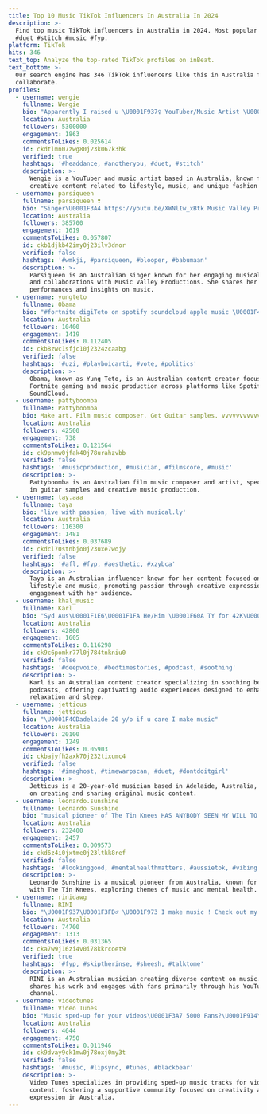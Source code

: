 ```yaml
---
title: Top 10 Music TikTok Influencers In Australia In 2024
description: >-
  Find top music TikTok influencers in Australia in 2024. Most popular hashtags:
  #duet #stitch #music #fyp.
platform: TikTok
hits: 346
text_top: Analyze the top-rated TikTok profiles on inBeat.
text_bottom: >-
  Our search engine has 346 TikTok influencers like this in Australia for you to
  collaborate.
profiles:
  - username: wengie
    fullname: Wengie
    bio: "Apparently I raised u \U0001F937‍♀️ YouTuber/Music Artist \U0001F3A4Ugly Christmas Sweater"
    location: Australia
    followers: 5300000
    engagement: 1863
    commentsToLikes: 0.025614
    id: ckdtlmn07zwg80j23k067k3hk
    verified: true
    hashtags: '#headdance, #anotheryou, #duet, #stitch'
    description: >-
      Wengie is a YouTuber and music artist based in Australia, known for her
      creative content related to lifestyle, music, and unique fashion themes.
  - username: parsiqueen
    fullname: parsiqueen ❣
    bio: "Singer\U0001F3A4 https://youtu.be/XWNlIw_xBtk Music Valley Productions +917696073513"
    location: Australia
    followers: 385700
    engagement: 1619
    commentsToLikes: 0.057807
    id: ckb1djkb42imy0j23ilv3dnor
    verified: false
    hashtags: '#wmkji, #parsiqueen, #blooper, #babumaan'
    description: >-
      Parsiqueen is an Australian singer known for her engaging musical content
      and collaborations with Music Valley Productions. She shares her
      performances and insights on music.
  - username: yungteto
    fullname: Obama
    bio: "#fortnite digiTeto on spotify soundcloud apple music \U0001F45C"
    location: Australia
    followers: 10400
    engagement: 1419
    commentsToLikes: 0.112405
    id: ckb8zwc1sfjc10j2324zcaabg
    verified: false
    hashtags: '#uzi, #playboicarti, #vote, #politics'
    description: >-
      Obama, known as Yung Teto, is an Australian content creator focused on
      Fortnite gaming and music production across platforms like Spotify and
      SoundCloud.
  - username: pattyboomba
    fullname: Pattyboomba
    bio: Make art. Film music composer. Get Guitar samples. vvvvvvvvvvvvv
    location: Australia
    followers: 42500
    engagement: 738
    commentsToLikes: 0.121564
    id: ck9pnmw0jfak40j78urahzvbb
    verified: false
    hashtags: '#musicproduction, #musician, #filmscore, #music'
    description: >-
      Pattyboomba is an Australian film music composer and artist, specializing
      in guitar samples and creative music production.
  - username: tay.aaa
    fullname: taya
    bio: 'live with passion, live with musical.ly'
    location: Australia
    followers: 116300
    engagement: 1481
    commentsToLikes: 0.037689
    id: ckdcl70stnbjo0j23uxe7wojy
    verified: false
    hashtags: '#afl, #fyp, #aesthetic, #xzybca'
    description: >-
      Taya is an Australian influencer known for her content focused on
      lifestyle and music, promoting passion through creative expression and
      engagement with her audience.
  - username: khal_music
    fullname: Karl
    bio: "Syd Aus\U0001F1E6\U0001F1FA He/Him \U0001F60A TY for 42K\U0001F33B \U0001F4F8 Khal_music_ Bedtime podcast! ⬇️\U0001F49B"
    location: Australia
    followers: 42800
    engagement: 1605
    commentsToLikes: 0.116298
    id: ck9c6pomkr77l0j784tnkniu0
    verified: false
    hashtags: '#deepvoice, #bedtimestories, #podcast, #soothing'
    description: >-
      Karl is an Australian content creator specializing in soothing bedtime
      podcasts, offering captivating audio experiences designed to enhance
      relaxation and sleep.
  - username: jetticus
    fullname: jetticus
    bio: "\U0001F4CDadelaide 20 y/o if u care I make music"
    location: Australia
    followers: 20100
    engagement: 1249
    commentsToLikes: 0.05903
    id: ckbajyfh2axk70j232tixumc4
    verified: false
    hashtags: '#imaghost, #timewarpscan, #duet, #dontdoitgirl'
    description: >-
      Jetticus is a 20-year-old musician based in Adelaide, Australia, focused
      on creating and sharing original music content.
  - username: leonardo.sunshine
    fullname: Leonardo Sunshine
    bio: "musical pioneer of The Tin Knees HAS ANYBODY SEEN MY WILL TO LIVE? out now!\U0001F447"
    location: Australia
    followers: 232400
    engagement: 2457
    commentsToLikes: 0.009573
    id: ckd6z4i0jxtme0j23ltkk8ref
    verified: false
    hashtags: '#lookinggood, #mentalhealthmatters, #aussietok, #vibing'
    description: >-
      Leonardo Sunshine is a musical pioneer from Australia, known for his work
      with The Tin Knees, exploring themes of music and mental health.
  - username: rinidawg
    fullname: RINI
    bio: "\U0001F937\U0001F3FD‍♂️ \U0001F973 I make music ! Check out my Youtube Channel"
    location: Australia
    followers: 74700
    engagement: 1313
    commentsToLikes: 0.031365
    id: cka7w9j16zi4v0i78kkrcoet9
    verified: true
    hashtags: '#fyp, #skiptherinse, #sheesh, #talktome'
    description: >-
      RINI is an Australian musician creating diverse content on music. He
      shares his work and engages with fans primarily through his YouTube
      channel.
  - username: videotunes
    fullname: Video Tunes
    bio: "Music sped-up for your videos\U0001F3A7 5000 Fans?\U0001F914\U0001F497\U0001F648 I'm a girl\U0001F478\U0001F3FC Hate free zone\U0001F6AB"
    location: Australia
    followers: 4644
    engagement: 4750
    commentsToLikes: 0.011946
    id: ck9dvay9ck1mw0j78oxj0my3t
    verified: false
    hashtags: '#music, #lipsync, #tunes, #blackbear'
    description: >-
      Video Tunes specializes in providing sped-up music tracks for video
      content, fostering a supportive community focused on creativity and
      expression in Australia.
---
```


